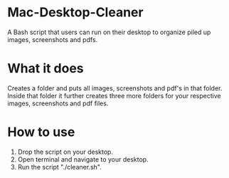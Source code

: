 # Mac-Desktop-Cleaner
A Bash script that users can run on their desktop to organize piled up images, screenshots and pdfs.

# What it does
Creates a folder and puts all images, screenshots and pdf's in that folder. Inside that folder it further creates three more folders for your respective images, screenshots and pdf files.

# How to use
1. Drop the script on your desktop. 
2. Open terminal and navigate to your desktop.
3. Run the script "./cleaner.sh".

